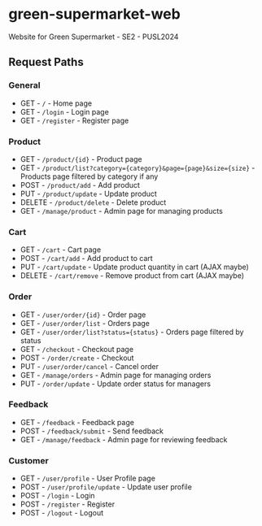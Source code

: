 # green-supermarket-web

Website for Green Supermarket - SE2 - PUSL2024

## Request Paths

### General

- GET - `/` - Home page
- GET - `/login` - Login page
- GET - `/register` - Register page

### Product

- GET - `/product/{id}` - Product page
- GET - `/product/list?category={category}&page={page}&size={size}` - Products page filtered by category if any
- POST - `/product/add` - Add product
- PUT - `/product/update` - Update product
- DELETE - `/product/delete` - Delete product
- GET - `/manage/product` - Admin page for managing products

### Cart

- GET - `/cart` - Cart page
- POST - `/cart/add` - Add product to cart
- PUT - `/cart/update` - Update product quantity in cart (AJAX maybe)
- DELETE - `/cart/remove` - Remove product from cart (AJAX maybe)

### Order

- GET - `/user/order/{id}` - Order page
- GET - `/user/order/list` - Orders page
- GET - `/user/order/list?status={status}` - Orders page filtered by status
- GET - `/checkout` - Checkout page
- POST - `/order/create` - Checkout
- PUT - `/user/order/cancel` - Cancel order
- GET - `/manage/orders` - Admin page for managing orders
- PUT - `/order/update` - Update order status for managers

### Feedback

- GET - `/feedback` - Feedback page
- POST - `/feedback/submit` - Send feedback
- GET - `/manage/feedback` - Admin page for reviewing feedback

### Customer

- GET - `/user/profile` - User Profile page
- POST - `/user/profile/update` - Update user profile
- POST - `/login` - Login
- POST - `/register` - Register
- POST - `/logout` - Logout

